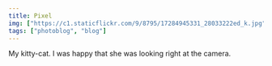 ```yaml
---
title: Pixel
img: ["https://c1.staticflickr.com/9/8795/17284945331_28033222ed_k.jpg"]
tags: ["photoblog", "blog"]
---
```


My kitty-cat. I was happy that she was looking right at the camera.

